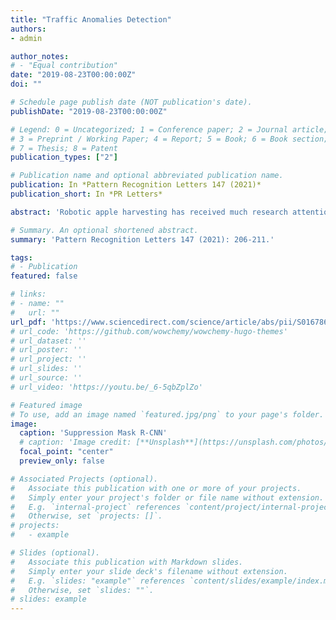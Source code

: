 ```yaml
---
title: "Traffic Anomalies Detection"
authors:
- admin

author_notes:
# - "Equal contribution"
date: "2019-08-23T00:00:00Z"
doi: ""

# Schedule page publish date (NOT publication's date).
publishDate: "2019-08-23T00:00:00Z"

# Legend: 0 = Uncategorized; 1 = Conference paper; 2 = Journal article;
# 3 = Preprint / Working Paper; 4 = Report; 5 = Book; 6 = Book section;
# 7 = Thesis; 8 = Patent
publication_types: ["2"]

# Publication name and optional abbreviated publication name.
publication: In *Pattern Recognition Letters 147 (2021)*
publication_short: In *PR Letters*

abstract: 'Robotic apple harvesting has received much research attention in the past few years due to growing shortage and rising cost in labor. One key enabling technology towards automated harvesting is accurate and robust apple detection, which poses great challenges as a result of the complex orchard environment that involves varying lighting conditions and foliage/branch occlusions. This letter reports on the development of a novel deep learning-based apple detection framework named Suppression Mask R-CNN. Specifically, we first collect a comprehensive apple orchard dataset for "Gala" and "Blondee" apples, using a color camera, under different lighting conditions (overcast and front lighting vs. back lighting). We then develop a novel suppression Mask R-CNN for apple detection, in which a suppression branch is added to the standard Mask R-CNN to suppress non-apple features generated by the original network. Comprehensive evaluations are performed, which show that the developed suppression Mask R-CNN network outperforms state-of-the-art models with a higher F1-score of 0.905 and a detection time of 0.25 second per frame on a standard desktop computer.'

# Summary. An optional shortened abstract.
summary: 'Pattern Recognition Letters 147 (2021): 206-211.'

tags:
# - Publication
featured: false

# links:
# - name: ""
#   url: ""
url_pdf: 'https://www.sciencedirect.com/science/article/abs/pii/S0167865521001616'
# url_code: 'https://github.com/wowchemy/wowchemy-hugo-themes'
# url_dataset: ''
# url_poster: ''
# url_project: ''
# url_slides: ''
# url_source: ''
# url_video: 'https://youtu.be/_6-5qbZplZo'

# Featured image
# To use, add an image named `featured.jpg/png` to your page's folder. 
image:
  caption: 'Suppression Mask R-CNN'
  # caption: 'Image credit: [**Unsplash**](https://unsplash.com/photos/jdD8gXaTZsc)'
  focal_point: "center"
  preview_only: false

# Associated Projects (optional).
#   Associate this publication with one or more of your projects.
#   Simply enter your project's folder or file name without extension.
#   E.g. `internal-project` references `content/project/internal-project/index.md`.
#   Otherwise, set `projects: []`.
# projects: 
#   - example

# Slides (optional).
#   Associate this publication with Markdown slides.
#   Simply enter your slide deck's filename without extension.
#   E.g. `slides: "example"` references `content/slides/example/index.md`.
#   Otherwise, set `slides: ""`.
# slides: example
---
```

